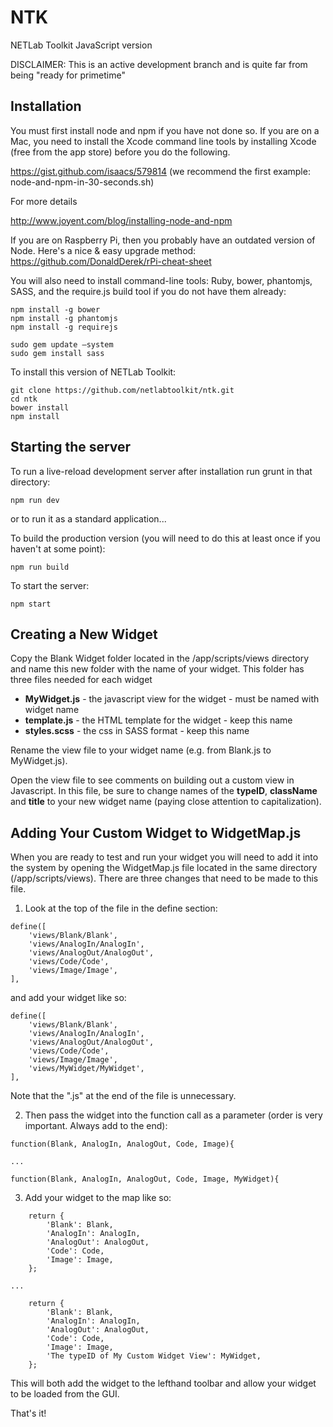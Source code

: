 NTK
=============

NETLab Toolkit JavaScript version

DISCLAIMER: This is an active development branch and is quite far from being "ready for primetime"

Installation
---------------------
You must first install node and npm if you have not done so. If you are on a Mac, you need to install the Xcode command line tools by installing Xcode (free from the app store) before you do the following.

https://gist.github.com/isaacs/579814 (we recommend the first example: node-and-npm-in-30-seconds.sh)

For more details

http://www.joyent.com/blog/installing-node-and-npm

If you are on Raspberry Pi, then you probably have an outdated version of Node. Here's a nice & easy upgrade method: https://github.com/DonaldDerek/rPi-cheat-sheet

You will also need to install command-line tools: Ruby, bower, phantomjs, SASS, and the require.js build tool if you do not have them already:
```
npm install -g bower
npm install -g phantomjs
npm install -g requirejs

sudo gem update —system
sudo gem install sass
```

To install this version of NETLab Toolkit:
```
git clone https://github.com/netlabtoolkit/ntk.git
cd ntk
bower install
npm install
```

Starting the server
---------------------
To run a live-reload development server after installation run grunt in that directory:
```
npm run dev
```

or to run it as a standard application...

To build the production version (you will need to do this at least once if you haven't at some point):
```
npm run build
```

To start the server:
```
npm start
```

Creating a New Widget
---------------------
Copy the Blank Widget folder located in the /app/scripts/views directory and name this new folder with the name of your widget. This folder has three files needed for each widget

*   **MyWidget.js** - the javascript view for the widget - must be named with widget name
*   **template.js** - the HTML template for the widget - keep this name
*   **styles.scss** - the css in SASS format - keep this name

Rename the view file to your widget name (e.g. from Blank.js to MyWidget.js).

Open the view file to see comments on building out a custom view in Javascript. In this file, be sure to change names of the **typeID**, **className** and **title** to your new widget name (paying close attention to capitalization).

Adding Your Custom Widget to WidgetMap.js
------------------------
When you are ready to test and run your widget you will need to add it into the system by opening the WidgetMap.js file located in the same directory (/app/scripts/views). There are three changes that need to be made to this file.

1) Look at the top of the file in the define section:
```
define([
	'views/Blank/Blank',
	'views/AnalogIn/AnalogIn',
	'views/AnalogOut/AnalogOut',
	'views/Code/Code',
	'views/Image/Image',
],
```
and add your widget like so:
```
define([
	'views/Blank/Blank',
	'views/AnalogIn/AnalogIn',
	'views/AnalogOut/AnalogOut',
	'views/Code/Code',
	'views/Image/Image',
	'views/MyWidget/MyWidget',
],
```
Note that the ".js" at the end of the file is unnecessary.

2) Then pass the widget into the function call as a parameter (order is very important. Always add to the end):
```
function(Blank, AnalogIn, AnalogOut, Code, Image){

...

function(Blank, AnalogIn, AnalogOut, Code, Image, MyWidget){
```

3) Add your widget to the map like so:
```
	return {
		'Blank': Blank,
		'AnalogIn': AnalogIn,
		'AnalogOut': AnalogOut,
		'Code': Code,
		'Image': Image,
	};

...

	return {
		'Blank': Blank,
		'AnalogIn': AnalogIn,
		'AnalogOut': AnalogOut,
		'Code': Code,
		'Image': Image,
		'The typeID of My Custom Widget View': MyWidget,
	};
```

This will both add the widget to the lefthand toolbar and allow your widget to be loaded from the GUI.

That's it!
